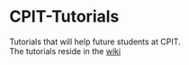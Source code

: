 CPIT-Tutorials
==============

Tutorials that will help future students at CPIT.<br/>
The tutorials reside in the [wiki](wiki)
